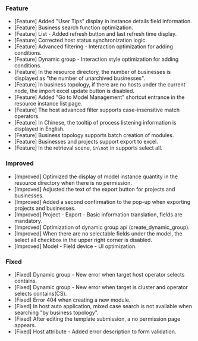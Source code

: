### Feature
- [Feature] Added "User Tips" display in instance details field information.
- [Feature] Business search function optimization.
- [Feature] List - Added refresh button and last refresh time display.
- [Feature] Corrected host status synchronization logic.
- [Feature] Advanced filtering - Interaction optimization for adding conditions.
- [Feature] Dynamic group - Interaction style optimization for adding conditions.
- [Feature] In the resource directory, the number of businesses is displayed as "the number of unarchived businesses".
- [Feature] In business topology, if there are no hosts under the current node, the import excel update button is disabled.
- [Feature] Added "Go to Model Management" shortcut entrance in the resource instance list page.
- [Feature] The host advanced filter supports case-insensitive match operators.
- [Feature] In Chinese, the tooltip of process listening information is displayed in English.
- [Feature] Business topology supports batch creation of modules.
- [Feature] Businesses and projects support export to excel.
- [Feature] In the retrieval scene, `in\not` in supports select all.

### Improved
- [Improved] Optimized the display of model instance quantity in the resource directory when there is no permission.
- [Improved] Adjusted the text of the export button for projects and businesses.
- [Improved] Added a second confirmation to the pop-up when exporting projects and businesses.
- [Improved] Project - Export - Basic information translation, fields are mandatory.
- [Improved] Optimization of dynamic group api (create_dynamic_group).
- [Improved] When there are no selectable fields under the model, the select all checkbox in the upper right corner is disabled.
- [Improved] Model - Field device - UI optimization.

### Fixed
- [Fixed] Dynamic group - New error when target host operator selects contains.
- [Fixed] Dynamic group - New error when target is cluster and operator selects contains(CS).
- [Fixed] Error 404 when creating a new module.
- [Fixed] In host auto application, mixed case search is not available when searching "by business topology".
- [Fixed] After editing the template submission, a no permission page appears.
- [Fixed] Host attribute - Added error description to form validation.